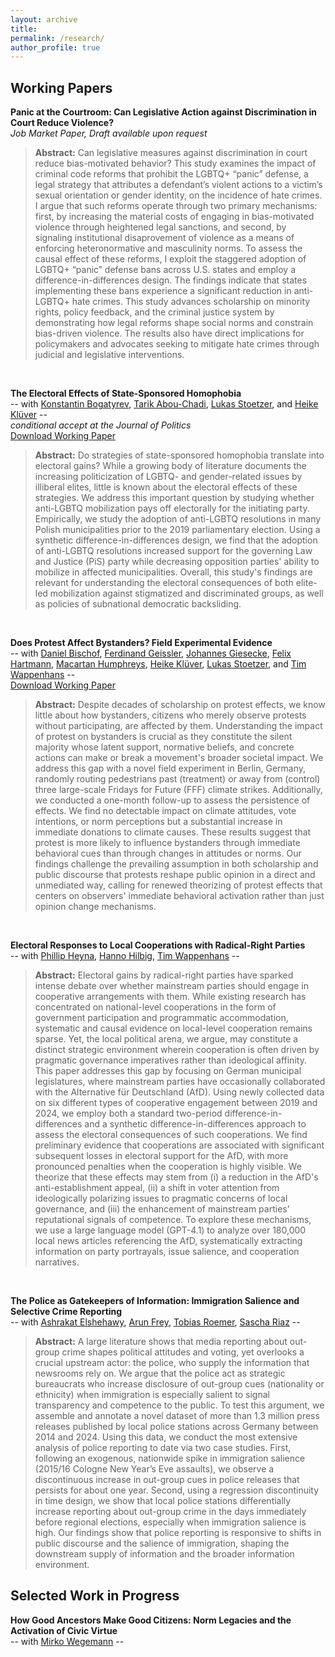 ```yaml
---
layout: archive
title: 
permalink: /research/
author_profile: true
---
```



## **Working Papers**   

**Panic at the Courtroom: Can Legislative Action against Discrimination in Court Reduce Violence?**  
*Job Market Paper, Draft available upon request*  
> **Abstract:** Can legislative measures against discrimination in court reduce bias-motivated behavior? This study examines the impact of criminal code reforms that prohibit the LGBTQ+ “panic” defense, a legal strategy that attributes a defendant’s violent actions to a victim’s sexual orientation or gender identity, on the incidence of hate crimes. I argue that such reforms operate through two primary mechanisms: first, by increasing the material costs of engaging in bias-motivated violence through heightened legal sanctions, and second, by signaling institutional disaprovement of violence as a means of enforcing heteronormative and masculinity norms. To assess the causal effect of these reforms, I exploit the staggered adoption of LGBTQ+ “panic” defense bans across U.S. states and employ a difference-in-differences design. The findings indicate that states implementing these bans experience a significant reduction in anti-LGBTQ+ hate crimes. This study advances scholarship on minority rights, policy feedback, and the criminal justice system by demonstrating how legal reforms shape social norms and constrain bias-driven violence. The results also have direct implications for policymakers and advocates seeking to mitigate hate crimes through judicial and legislative interventions.
<p>&nbsp;</p>   


**The Electoral Effects of State-Sponsored Homophobia**      
-- with [Konstantin Bogatyrev](https://sites.google.com/view/konstantin-bogatyrev/), [Tarik Abou-Chadi](https://www.tarikabouchadi.net/), [Lukas Stoetzer](http://lukas-stoetzer.org/), and [Heike Klüver](http://www.heike-kluever.com/) --  
*conditional accept at the Journal of Politics*   
[Download Working Paper](https://files.osf.io/v1/resources/wvnbr_v1/providers/osfstorage/67b46d9c370ae8864719f134?action=download&direct&version=2)  
> **Abstract:**  Do strategies of state-sponsored homophobia translate into electoral gains? While a growing body of literature documents the increasing politicization of LGBTQ- and gender-related issues by illiberal elites, little is known about the electoral effects of these strategies. We address this important question by studying whether anti-LGBTQ mobilization pays off electorally for the initiating party. Empirically, we study the adoption of anti-LGBTQ resolutions in many Polish municipalities prior to the 2019 parliamentary election. Using a synthetic difference-in-differences design, we find that the adoption of anti-LGBTQ resolutions increased support for the governing Law and Justice (PiS) party while decreasing opposition parties' ability to mobilize in affected municipalities. Overall, this study's findings are relevant for understanding the electoral consequences of both elite-led mobilization against stigmatized and discriminated groups, as well as policies of subnational democratic backsliding.  
<p>&nbsp;</p>  


**Does Protest Affect Bystanders? Field Experimental Evidence**   
-- with [Daniel Bischof](https://www.danbischof.com), [Ferdinand Geissler](https://www.sowi.hu-berlin.de/de/lehrbereiche/empisoz/a-z/geisslerferdinand), [Johannes Giesecke](https://www.sowi.hu-berlin.de/de/lehrbereiche/empisoz/a-z/giesecke), [Felix Hartmann](http://hartmannfelix.github.io), [Macartan Humphreys](https://macartan.github.io), [Heike Klüver](http://www.heike-kluever.com/), [Lukas Stoetzer](http://lukas-stoetzer.org/), and [Tim Wappenhans](https://www.timwappenhans.com) --   
[Download Working Paper](https://osf.io/42s8e/download)   
> **Abstract:** Despite decades of scholarship on protest effects, we know little about how bystanders, citizens who merely observe protests without participating, are affected by them. Understanding the impact of protest on bystanders is crucial as they constitute the silent majority whose latent support, normative beliefs, and concrete actions can make or break a movement's broader societal impact. We address this gap with a novel field experiment in Berlin, Germany, randomly routing pedestrians past (treatment) or away from (control) three large-scale Fridays for Future (FFF) climate strikes. Additionally, we conducted a one-month follow-up to assess the persistence of effects. We find no detectable impact on climate attitudes, vote intentions, or norm perceptions but a substantial increase in immediate donations to climate causes. These results suggest that protest is more likely to influence bystanders through immediate behavioral cues than through changes in attitudes or norms. Our findings challenge the prevailing assumption in both scholarship and public discourse that protests reshape public opinion in a direct and unmediated way, calling for renewed theorizing of protest effects that centers on observers' immediate behavioral activation rather than just opinion change mechanisms.    
<p>&nbsp;</p>  


**Electoral Responses to Local Cooperations with Radical-Right Parties**      
-- with [Phillip Heyna](https://www.hertie-school.org/en/research/faculty-and-researchers/profile/person/heyna), [Hanno Hilbig](https://www.hannohilbig.com), [Tim Wappenhans](https://www.timwappenhans.com) --  
> **Abstract:**  Electoral gains by radical-right parties have sparked intense debate over whether mainstream parties should engage in cooperative arrangements with them. While existing research has concentrated on national-level cooperations in the form of government participation and programmatic accommodation, systematic and causal evidence on local-level cooperation remains sparse. Yet, the local political arena, we argue, may constitute a distinct strategic environment wherein cooperation is often driven by pragmatic governance imperatives rather than ideological affinity. This paper addresses this gap by focusing on German municipal legislatures, where mainstream parties have occasionally collaborated with the Alternative für Deutschland (AfD). Using newly collected data on six different types of cooperative engagement between 2019 and 2024, we employ both a standard two-period difference-in-differences and a synthetic difference-in-differences approach to assess the electoral consequences of such cooperations. We find preliminary evidence that cooperations are associated with significant subsequent losses in electoral support for the AfD, with more pronounced penalties when the cooperation is highly visible. We theorize that these effects may stem from (i) a reduction in the AfD's anti-establishment appeal, (ii) a shift in voter attention from ideologically polarizing issues to pragmatic concerns of local governance, and (iii) the enhancement of mainstream parties’ reputational signals of competence. To explore these mechanisms, we use a large language model (GPT-4.1) to analyze over 180,000 local news articles referencing the AfD, systematically extracting information on party portrayals, issue salience, and cooperation narratives. 
<p>&nbsp;</p>  

**The Police as Gatekeepers of Information: Immigration Salience and Selective Crime Reporting**     
-- with [Ashrakat Elshehawy](https://www.ashrakatelshehawy.com), [Arun Frey](https://arunfrey.github.io), [Tobias Roemer](https://www.nuffield.ox.ac.uk/people/profiles/tobias-roemer/), [Sascha Riaz](https://saschariaz.com) --   
> **Abstract:**  A large literature shows that media reporting about out-group crime shapes political attitudes and voting, yet overlooks a crucial upstream actor: the police, who supply the information that newsrooms rely on. We argue that the police act as strategic bureaucrats who increase disclosure of out-group cues (nationality or ethnicity) when immigration is especially salient to signal transparency and competence to the public. To test this argument, we assemble and annotate a novel dataset of more than 1.3 million press releases published by local police stations across Germany between 2014 and 2024. Using this data, we conduct the most extensive analysis of police reporting to date via two case studies. First, following an exogenous, nationwide spike in immigration salience (2015/16 Cologne New Year’s Eve assaults), we observe a discontinuous increase in out-group cues in police releases that persists for about one year. Second, using a regression discontinuity in time design, we show that local police stations differentially increase reporting about out-group crime in the days immediately before regional elections, especially when immigration salience is high. Our findings show that police reporting is responsive to shifts in public discourse and the salience of immigration, shaping the downstream supply of information and the broader information environment.

## **Selected Work in Progress**  


**How Good Ancestors Make Good Citizens: Norm Legacies and the Activation of Civic Virtue**     
-- with [Mirko Wegemann](https://mirko-wegemann.github.io) --   




